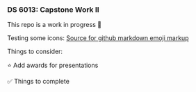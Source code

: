 ### DS 6013: Capstone Work II


This repo is a work in progress :construction_worker:

Testing some icons:  [Source for github markdown emoji markup](https://gist.github.com/rxaviers/7360908)

Things to consider: 

:star: Add awards for presentations

:white_check_mark: Things to complete
